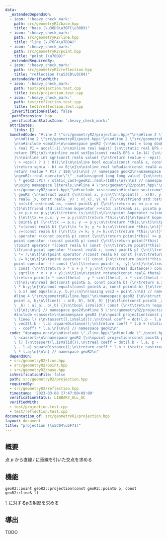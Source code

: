 ```yaml
---
data:
  _extendedDependsOn:
  - icon: ':heavy_check_mark:'
    path: src/geometryR2/base.hpp
    title: "base (\u30D9\u30FC\u30B9)"
  - icon: ':heavy_check_mark:'
    path: src/geometryR2/line.hpp
    title: "line (\u76F4\u7DDA)"
  - icon: ':heavy_check_mark:'
    path: src/geometryR2/point.hpp
    title: "point (\u70B9)"
  _extendedRequiredBy:
  - icon: ':heavy_check_mark:'
    path: src/geometryR2/reflection.hpp
    title: "reflection (\u53CD\u5C04)"
  _extendedVerifiedWith:
  - icon: ':heavy_check_mark:'
    path: test/projection.test.cpp
    title: test/projection.test.cpp
  - icon: ':heavy_check_mark:'
    path: test/reflection.test.cpp
    title: test/reflection.test.cpp
  _isVerificationFailed: false
  _pathExtension: hpp
  _verificationStatusIcon: ':heavy_check_mark:'
  attributes:
    links: []
  bundledCode: "#line 2 \"src/geometryR2/projection.hpp\"\n\n#line 2 \"src/geometryR2/line.hpp\"\
    \n\n#line 2 \"src/geometryR2/point.hpp\"\n\n#line 2 \"src/geometryR2/base.hpp\"\
    \n\n#include <cmath>\n\nnamespace geoR2 {\n\nusing real = long double;\n\nconst\
    \ real PI = acosl(-1);\n\ninline real &eps() {\n\tstatic real EPS = 1e-14;\n\t\
    return EPS;\n}\n\ninline void setEps(const real& EPS = 1e-14) {\n\teps() = EPS;\n\
    }\n\ninline int sgn(const real& value) {\n\treturn (value < -eps() ? -1 : (value\
    \ > +eps() ? 1 : 0));\n}\n\ninline bool equals(const real& a, const real& b) {\n\
    \treturn sgn(a - b) == 0;\n}\n\ninline real toRadian(const real& value) {\n\t\
    return (value * PI) / 180;\n}\n\n} // namespace geoR2\n\nnamespace literals {\n\
    \ngeoR2::real operator\"\" _rad(unsigned long long value) {\n\treturn (static_cast<geoR2::real>(value)\
    \ * geoR2::PI) / static_cast<geoR2::real>(180);\n}\n\n} // namespace literals\n\
    \nusing namespace literals;\n#line 4 \"src/geometryR2/point.hpp\"\n\n#line 6 \"\
    src/geometryR2/point.hpp\"\n#include <istream>\n#include <ostream>\n\nnamespace\
    \ geoR2 {\n\nstruct point {\n\treal x, y;\n\t\n\tpoint() : x(0), y(0) {}\n\tpoint(const\
    \ real& _x, const real& _y) : x(_x), y(_y) {}\n\n\tfriend std::ostream &operator\
    \ <<(std::ostream& os, const point& p) {\n\t\treturn os << p.x << ' ' << p.y;\n\
    \t}\n\tfriend std::istream &operator >>(std::istream& is, point& p) {\n\t\tis\
    \ >> p.x >> p.y;\n\t\treturn is;\n\t}\n\t\n\tpoint &operator +=(const point& p)\
    \ {\n\t\tx += p.x; y += p.y;\n\t\treturn *this;\n\t}\n\tpoint &operator -=(const\
    \ point& p) {\n\t\tx -= p.x; y -= p.y;\n\t\treturn *this;\n\t}\n\tpoint &operator\
    \ *=(const real& k) {\n\t\tx *= k; y *= k;\n\t\treturn *this;\n\t}\n\tpoint &operator\
    \ /=(const real& k) {\n\t\tx /= k; y /= k;\n\t\treturn *this;\n\t}\n\n\tpoint\
    \ operator +(const point& p) const {\n\t\treturn point(*this) += p;\t\n\t}\n\t\
    point operator -(const point& p) const {\n\t\treturn point(*this) -= p;\n\t}\n\
    \tpoint operator *(const real& k) const {\n\t\treturn point(*this) *= k;\n\t}\n\
    \tfriend point operator *(const real& r, const point& p) {\n\t\treturn point(p)\
    \ *= r;\n\t}\n\tpoint operator /(const real& k) const {\n\t\treturn point(*this)\
    \ /= k;\n\t}\n\tpoint operator +() const {\n\t\treturn point(*this);\n\t}\n\t\
    point operator -() const {\n\t\treturn point(-x, -y);\n\t}\n\n\treal squareDistance()\
    \ const {\n\t\treturn x * x + y * y;\n\t}\n\n\treal distance() const {\n\t\treturn\
    \ sqrtl(x * x + y + y);\n\t}\n\n\tpoint rotated(const real& theta) const {\n\t\
    \treturn point(x * cosl(theta) - y * sinl(theta), x * sinl(theta) + y * cosl(theta));\n\
    \t}\n};\n\nreal dot(const point& a, const point& b) {\n\treturn a.x * b.x + a.y\
    \ * b.y;\n}\n\nbool equals(const point& a, const point& b) {\n\treturn equals(a.x,\
    \ b.x) and equals(a.y, b.y);\n}\n\nusing vec2 = point;\n\n} // namespace geoR2\n\
    #line 4 \"src/geometryR2/line.hpp\"\n\nnamespace geoR2 {\n\nstruct line {\n\t\
    point a, b;\n\tline() : a(0, 0), b(0, 0) {}\n\tline(const point& _a, const point&\
    \ _b) : a(_a), b(_b) {}\n\tbool isValid() const {\n\t\treturn !equals(a, b);\n\
    \t}\n};\n\n} // namespace geo2d\n#line 5 \"src/geometryR2/projection.hpp\"\n\n\
    #include <cassert>\n\nnamespace geoR2 {\n\npoint projection(const point& p, const\
    \ line& l) {\n\tassert(l.isValid());\n\treal coeff = dot(l.b - l.a, p - l.a) /\
    \ vec2(l.b - l.a).squareDistance();\n\treturn coeff * l.b + (static_cast<real>(1)\
    \ - coeff) * l.a;\n}\n\n} // namespace geoR2\n"
  code: "#pragma once\n\n#include \"./line.hpp\"\n#include \"./point.hpp\"\n\n#include\
    \ <cassert>\n\nnamespace geoR2 {\n\npoint projection(const point& p, const line&\
    \ l) {\n\tassert(l.isValid());\n\treal coeff = dot(l.b - l.a, p - l.a) / vec2(l.b\
    \ - l.a).squareDistance();\n\treturn coeff * l.b + (static_cast<real>(1) - coeff)\
    \ * l.a;\n}\n\n} // namespace geoR2\n"
  dependsOn:
  - src/geometryR2/line.hpp
  - src/geometryR2/point.hpp
  - src/geometryR2/base.hpp
  isVerificationFile: false
  path: src/geometryR2/projection.hpp
  requiredBy:
  - src/geometryR2/reflection.hpp
  timestamp: '2023-03-08 17:47:08+09:00'
  verificationStatus: LIBRARY_ALL_AC
  verifiedWith:
  - test/projection.test.cpp
  - test/reflection.test.cpp
documentation_of: src/geometryR2/projection.hpp
layout: document
title: "projection (\u5C04\u5F71)"
---
```


## 概要

点 $p$ から直線 $l$ に垂線を引いた交点を求める

## 機能

```
geoR2::point geoR2::projection(const geoR2::point& p, const geoR2::line& l)
```

`l` に対する`p`の射影を求める

## 導出

TODO
